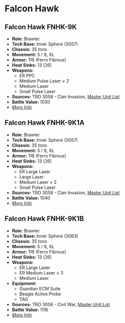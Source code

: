 # Falcon Hawk
## Falcon Hawk FNHK-9K
- **Role:** Brawler
- **Tech Base:** Inner Sphere (3057)
- **Chassis:** 35 tons
- **Movement:** 5 / 8, XL
- **Armor:** 119 (Ferro Fibrous)
- **Heat Sinks:** 13 (26)
- **Weapons:**
  - ER PPC
  - Medium Pulse Laser × 2
  - Medium Laser
  - Small Pulse Laser
- **Sources:** TRO 3058 - Clan Invasion, [Master Unit List](http://masterunitlist.info/Unit/Details/1030/falcon-hawk-fnhk-9k)
- **Battle Value:** 1030
- [*More Info*](falcon_hawk/falcon_hawk_fnhk-9k.md)

## Falcon Hawk FNHK-9K1A
- **Role:** Brawler
- **Tech Base:** Inner Sphere (3057)
- **Chassis:** 35 tons
- **Movement:** 5 / 8, XL
- **Armor:** 119 (Ferro Fibrous)
- **Heat Sinks:** 13 (26)
- **Weapons:**
  - ER Large Laser
  - Large Laser
  - Medium Laser × 2
  - Small Pulse Laser
- **Sources:** TRO 3058 - Clan Invasion, [Master Unit List](http://masterunitlist.info/Unit/Details/1031/falcon-hawk-fnhk-9k1a)
- **Battle Value:** 1040
- [*More Info*](falcon_hawk/falcon_hawk_fnhk-9k1a.md)

## Falcon Hawk FNHK-9K1B
- **Role:** Brawler
- **Tech Base:** Inner Sphere (3063)
- **Chassis:** 35 tons
- **Movement:** 5 / 8, XL
- **Armor:** 119 (Ferro Fibrous)
- **Heat Sinks:** 13 (26)
- **Weapons:**
  - ER Large Laser
  - ER Medium Laser × 3
  - Medium Laser
- **Equipment:**
  - Guardian ECM Suite
  - Beagle Active Probe
  - TAG
- **Sources:** TRO 3058 - Civil War, [Master Unit List](http://masterunitlist.info/Unit/Details/1032/falcon-hawk-fnhk-9k1b)
- **Battle Value:** 1116
- [*More Info*](falcon_hawk/falcon_hawk_fnhk-9k1b.md)

